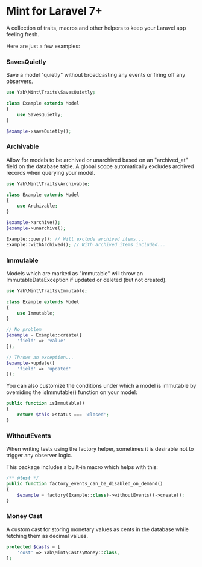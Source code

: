 # Mint for Laravel 7+

A collection of traits, macros and other helpers to keep your Laravel app feeling fresh.

Here are just a few examples:

### SavesQuietly

Save a model "quietly" without broadcasting any events or firing off any observers.

```php
use Yab\Mint\Traits\SavesQuietly;

class Example extends Model 
{
    use SavesQuietly;
}
```
```php
$example->saveQuietly();
```

### Archivable

Allow for models to be archived or unarchived based on an "archived_at" field on the database table. A global scope automatically excludes archived records when querying your model.

```php
use Yab\Mint\Traits\Archivable;

class Example extends Model 
{
    use Archivable;
}
```
```php
$example->archive();
$example->unarchive();

Example::query(); // Will exclude archived items...
Example::withArchived(); // With archived items included...
```

### Immutable

Models which are marked as "immutable" will throw an ImmutableDataException if updated or deleted (but not created).

```php
use Yab\Mint\Traits\Immutable;

class Example extends Model 
{
    use Immutable;
}
```
```php
// No problem
$example = Example::create([
    'field' => 'value'
]);

// Throws an exception...
$example->update([
    'field' => 'updated'
]);
```

You can also customize the conditions under which a model is immutable by overriding the isImmutable() function on your model:

```php
public function isImmutable()
{
    return $this->status === 'closed';
}
```

### WithoutEvents

When writing tests using the factory helper, sometimes it is desirable not to trigger any observer logic.

This package includes a built-in macro which helps with this:

```php
/** @test */
public function factory_events_can_be_disabled_on_demand()
{
    $example = factory(Example::class)->withoutEvents()->create();
}
```

### Money Cast

A custom cast for storing monetary values as cents in the database while fetching them as decimal values.

```php
protected $casts = [
    'cost' => Yab\Mint\Casts\Money::class,
];
```
